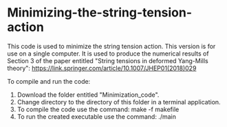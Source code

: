 # Minimizing-the-string-tension-action

This code is used to minimize the string tension action. This version
is for use on a single computer. It is used to produce the numerical
results of Section 3 of the paper entitled "String tensions in deformed Yang-Mills theory":
https://link.springer.com/article/10.1007/JHEP01(2018)029

To compile and run the code:
1. Download the folder entitled "Minimization_code".
2. Change directory to the directory of this folder in a terminal application.
3. To compile the code use the command: make -f makefile
4. To run the created executable use the command: ./main

